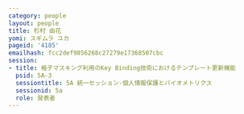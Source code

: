 ```yaml
---
category: people
layout: people
title: 杉村 由花
yomi: スギムラ ユカ
pageid: '4185'
emailhash: fcc2def9856268c27279e17368507cbc
session:
- title: 格子マスキング利用のKey Binding技術におけるテンプレート更新機能
  psid: 5A-3
  sessiontitle: 5A 統一セッション-個人情報保護とバイオメトリクス
  sessionid: 5a
  role: 発表者
---
```

